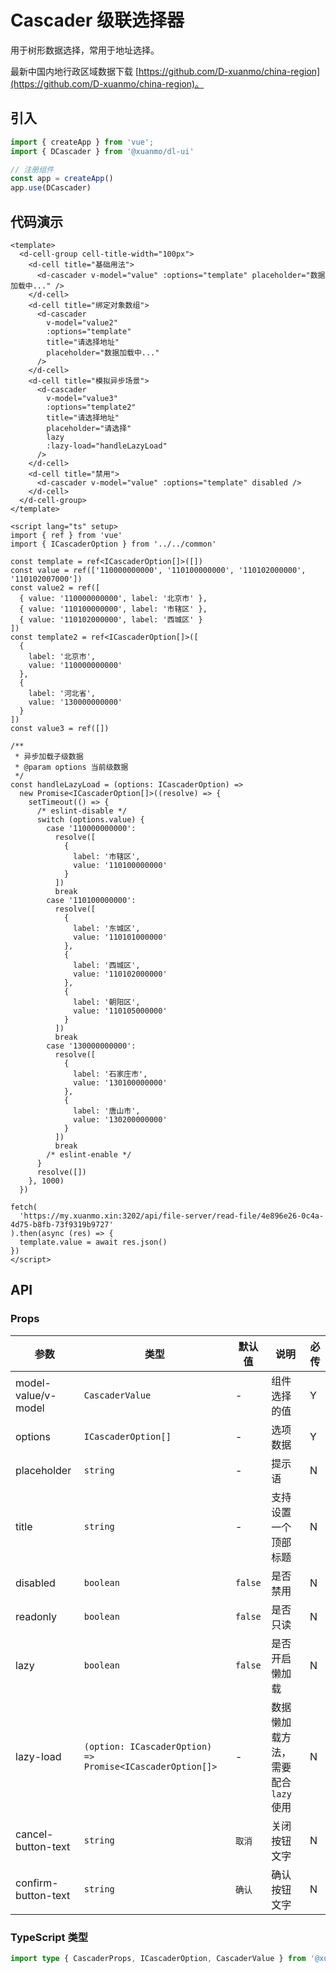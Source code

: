 # Cascader 级联选择器

用于树形数据选择，常用于地址选择。

最新中国内地行政区域数据下载 [https://github.com/D-xuanmo/china-region](https://github.com/D-xuanmo/china-region)。

## 引入

```typescript
import { createApp } from 'vue';
import { DCascader } from '@xuanmo/dl-ui'

// 注册组件
const app = createApp()
app.use(DCascader)
```

## 代码演示

```vue client=Mobile playground=MCascader previewType=iframe
<template>
  <d-cell-group cell-title-width="100px">
    <d-cell title="基础用法">
      <d-cascader v-model="value" :options="template" placeholder="数据加载中..." />
    </d-cell>
    <d-cell title="绑定对象数组">
      <d-cascader
        v-model="value2"
        :options="template"
        title="请选择地址"
        placeholder="数据加载中..."
      />
    </d-cell>
    <d-cell title="模拟异步场景">
      <d-cascader
        v-model="value3"
        :options="template2"
        title="请选择地址"
        placeholder="请选择"
        lazy
        :lazy-load="handleLazyLoad"
      />
    </d-cell>
    <d-cell title="禁用">
      <d-cascader v-model="value" :options="template" disabled />
    </d-cell>
  </d-cell-group>
</template>

<script lang="ts" setup>
import { ref } from 'vue'
import { ICascaderOption } from '../../common'

const template = ref<ICascaderOption[]>([])
const value = ref(['110000000000', '110100000000', '110102000000', '110102007000'])
const value2 = ref([
  { value: '110000000000', label: '北京市' },
  { value: '110100000000', label: '市辖区' },
  { value: '110102000000', label: '西城区' }
])
const template2 = ref<ICascaderOption[]>([
  {
    label: '北京市',
    value: '110000000000'
  },
  {
    label: '河北省',
    value: '130000000000'
  }
])
const value3 = ref([])

/**
 * 异步加载子级数据
 * @param options 当前级数据
 */
const handleLazyLoad = (options: ICascaderOption) =>
  new Promise<ICascaderOption[]>((resolve) => {
    setTimeout(() => {
      /* eslint-disable */
      switch (options.value) {
        case '110000000000':
          resolve([
            {
              label: '市辖区',
              value: '110100000000'
            }
          ])
          break
        case '110100000000':
          resolve([
            {
              label: '东城区',
              value: '110101000000'
            },
            {
              label: '西城区',
              value: '110102000000'
            },
            {
              label: '朝阳区',
              value: '110105000000'
            }
          ])
          break
        case '130000000000':
          resolve([
            {
              label: '石家庄市',
              value: '130100000000'
            },
            {
              label: '唐山市',
              value: '130200000000'
            }
          ])
          break
        /* eslint-enable */
      }
      resolve([])
    }, 1000)
  })

fetch(
  'https://my.xuanmo.xin:3202/api/file-server/read-file/4e896e26-0c4a-4d75-b8fb-73f9319b9727'
).then(async (res) => {
  template.value = await res.json()
})
</script>
```

## API

### Props

|参数|类型|默认值|说明|必传|
|----|---|-----|---|----|
|model-value/v-model|`CascaderValue`|-|组件选择的值|Y|
|options|`ICascaderOption[]`|-|选项数据|Y|
|placeholder|`string`|-|提示语|N|
|title|`string`|-|支持设置一个顶部标题|N|
|disabled|`boolean`|`false`|是否禁用|N|
|readonly|`boolean`|`false`|是否只读|N|
|lazy|`boolean`|`false`|是否开启懒加载|N|
|lazy-load|`(option: ICascaderOption) => Promise<ICascaderOption[]>`|-|数据懒加载方法，需要配合 `lazy` 使用|N|
|cancel-button-text|`string`|`取消`|关闭按钮文字|N|
|confirm-button-text|`string`|`确认`|确认按钮文字|N|

### TypeScript 类型

```typescript
import type { CascaderProps, ICascaderOption, CascaderValue } from '@xuanmo/dl-ui'
```

